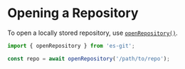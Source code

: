 # Opening a Repository

To open a locally stored repository, use [`openRepository()`](../reference/functions/openRepository.md).

```ts
import { openRepository } from 'es-git';

const repo = await openRepository('/path/to/repo');
```
